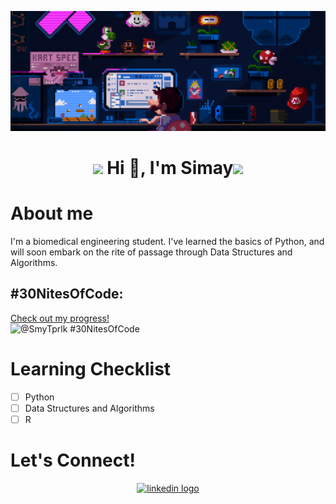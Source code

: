 ![logo](https://github.com/HadeedH3ro/HadeedH3ro/blob/main/animated.gif)
<h1 align="center"> <img src="https://tenor.com/tr/view/junimo-stardew-valley-stardew-gif-23093018" width="70px"/>  Hi 👋, I'm Simay<img src="https://tenor.com/tr/view/junimo-stardew-valley-stardew-gif-23093018" width="70px" /></h1>


# About me
I'm a biomedical engineering student. I've learned the basics of Python, and will soon embark on the rite of passage through Data Structures and Algorithms.



## #30NitesOfCode:
  [Check out my progress!](https://www.codedex.io/@SmyTprlk/30-nites-of-code)  
  ![@SmyTprlk #30NitesOfCode](https://www.codedex.io/api/petStatus?user=SmyTprlk)

# Learning Checklist
- [ ] Python
- [ ] Data Structures and Algorithms
- [ ] R

# Let's Connect!
<div style="text-align:center;">
  <a href="https://www.linkedin.com/in/simay-toparlak-540795139/"> 
    <img src="https://github.com/davidduran123/davidduran123/assets/76709805/78db2d58-410b-41e1-8899-8a12aae504a9" alt="linkedin logo" width="50">
  </a>
</div>

